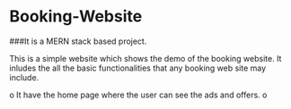 # Booking-Website

###It is a MERN stack based project. 

This is a simple website which shows the demo of the booking website. It inludes the all the basic functionalities that any booking web site may include. 

o It have the home page where the user can see the ads and offers. 
o 
